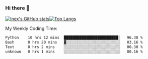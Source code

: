 ### Hi there 👋
[![lnex's GitHub stats](https://github-readme-stats.vercel.app/api?username=lnexenl&count_private=true&show_icons=true)](https://github.com/anuraghazra/github-readme-stats)[![Top Langs](https://github-readme-stats.vercel.app/api/top-langs/?username=lnexenl&layout=compact&langs_count=8&exclude_repo=32-bit-MIPS-CPU)](https://github.com/anuraghazra/github-readme-stats)

My Weekly Coding Time:
<!--START_SECTION:waka-->

```txt
Python    10 hrs 12 mins  ████████████████████████░   96.38 %
Bash      0 hrs 20 mins   ▓░░░░░░░░░░░░░░░░░░░░░░░░   03.16 %
Text      0 hrs 2 mins    ░░░░░░░░░░░░░░░░░░░░░░░░░   00.30 %
unknown   0 hrs 1 mins    ░░░░░░░░░░░░░░░░░░░░░░░░░   00.16 %
```

<!--END_SECTION:waka-->
